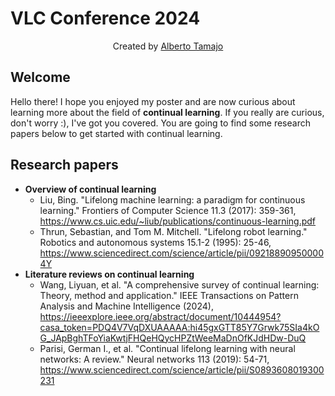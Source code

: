 # VLC Conference 2024
<p align="center">Created by <a href="https://albertotamajo.github.io/" target="_blank">Alberto Tamajo</a></p>

## Welcome
Hello there! I hope you enjoyed my poster and are now curious about learning more about the field of **continual learning**. If you really are curious, don't worry :), I've got you covered. You are going to find some research papers below to get started with continual learning.
## Research papers
- **Overview of continual learning**
  - Liu, Bing. "Lifelong machine learning: a paradigm for continuous learning." Frontiers of Computer Science 11.3 (2017): 359-361, https://www.cs.uic.edu/~liub/publications/continuous-learning.pdf
  - Thrun, Sebastian, and Tom M. Mitchell. "Lifelong robot learning." Robotics and autonomous systems 15.1-2 (1995): 25-46, https://www.sciencedirect.com/science/article/pii/092188909500004Y
- **Literature reviews on continual learning**
  - Wang, Liyuan, et al. "A comprehensive survey of continual learning: Theory, method and application." IEEE Transactions on Pattern Analysis and Machine Intelligence (2024), https://ieeexplore.ieee.org/abstract/document/10444954?casa_token=PDQ4V7VqDXUAAAAA:hi45gxGTT85Y7Grwk75SIa4kOG_JApBghTFoYiaKwtjFHQeHQycHPZtWeeMaDnOfKJdHDw-DuQ
  - Parisi, German I., et al. "Continual lifelong learning with neural networks: A review." Neural networks 113 (2019): 54-71, https://www.sciencedirect.com/science/article/pii/S0893608019300231  
